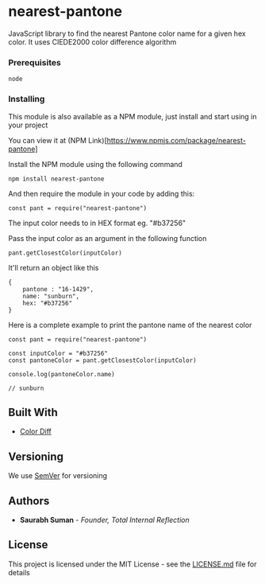 # nearest-pantone

JavaScript library to find the nearest Pantone color name for a given hex color. It uses CIEDE2000 color difference algorithm


### Prerequisites

```
node
```

### Installing

This module is also available as a NPM module, just install and start using in your project

You can view it at (NPM Link)[https://www.npmjs.com/package/nearest-pantone]

Install the NPM module using the following command 

```
npm install nearest-pantone
```

And then require the module in your code by adding this:

```
const pant = require("nearest-pantone")
```

The input color needs to in HEX format eg. "#b37256"

Pass the input color as an argument in the following function

```
pant.getClosestColor(inputColor)
```

It'll return an object like this 

```
{
	pantone : "16-1429", 
	name: "sunburn", 
	hex: "#b37256"
}
```

Here is a complete example to print the pantone name of the nearest color

```
const pant = require("nearest-pantone")

const inputColor = "#b37256"
const pantoneColor = pant.getClosestColor(inputColor)

console.log(pantoneColor.name)

// sunburn
```

## Built With

* [Color Diff](https://github.com/markusn/color-diff)


## Versioning

We use [SemVer](http://semver.org/) for versioning

## Authors

* **Saurabh Suman** - *Founder, Total Internal Reflection*

## License

This project is licensed under the MIT License - see the [LICENSE.md](LICENSE.md) file for details
